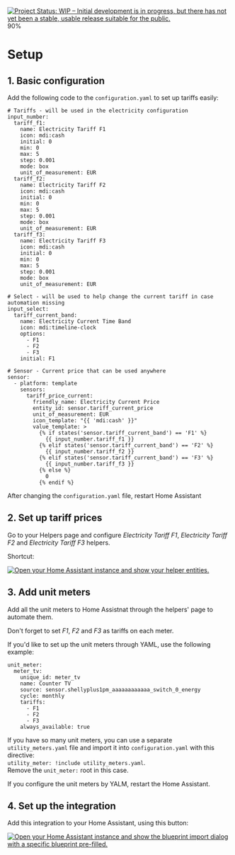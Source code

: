 [![Project Status: WIP – Initial development is in progress, but there has not yet been a stable, usable release suitable for the public.](https://www.repostatus.org/badges/latest/wip.svg)](https://www.repostatus.org/#wip) 90%

# Setup

## 1. Basic configuration

Add the following code to the `configuration.yaml` to set up tariffs easily:

```
# Tariffs - will be used in the electricity configuration
input_number:
  tariff_f1:
    name: Electricity Tariff F1
    icon: mdi:cash
    initial: 0
    min: 0
    max: 5
    step: 0.001
    mode: box
    unit_of_measurement: EUR
  tariff_f2:
    name: Electricity Tariff F2
    icon: mdi:cash
    initial: 0
    min: 0
    max: 5
    step: 0.001
    mode: box
    unit_of_measurement: EUR
  tariff_f3:
    name: Electricity Tariff F3
    icon: mdi:cash
    initial: 0
    min: 0
    max: 5
    step: 0.001
    mode: box
    unit_of_measurement: EUR

# Select - will be used to help change the current tariff in case automation missing
input_select:
  tariff_current_band:
    name: Electricity Current Time Band
    icon: mdi:timeline-clock
    options:
      - F1
      - F2
      - F3
    initial: F1

# Sensor - Current price that can be used anywhere
sensor:
  - platform: template
    sensors:
      tariff_price_current:
        friendly_name: Electricity Current Price
        entity_id: sensor.tariff_current_price
        unit_of_measurement: EUR
        icon_template: "{{ 'mdi:cash' }}"
        value_template: >
          {% if states('sensor.tariff_current_band') == 'F1' %}
            {{ input_number.tariff_f1 }}
          {% elif states('sensor.tariff_current_band') == 'F2' %}
            {{ input_number.tariff_f2 }}
          {% elif states('sensor.tariff_current_band') == 'F3' %}
            {{ input_number.tariff_f3 }}
          {% else %}
            0
          {% endif %}
```

After changing the `configuration.yaml` file, restart Home Assistant

## 2. Set up tariff prices

Go to your Helpers page and configure _Electricity Tariff F1_,  _Electricity Tariff F2_ and  _Electricity Tariff F3_ helpers.

Shortcut:

[![Open your Home Assistant instance and show your helper entities.](https://my.home-assistant.io/badges/helpers.svg)](https://my.home-assistant.io/redirect/helpers/)

## 3. Add unit meters

Add all the unit meters to Home Assistnat through the helpers' page to automate them.

Don't forget to set _F1_, _F2_ and _F3_ as tariffs on each meter.

If you'd like to set up the unit meters through YAML, use the following example:

```
unit_meter:
  meter_tv:
    unique_id: meter_tv
    name: Counter TV
    source: sensor.shellyplus1pm_aaaaaaaaaaaa_switch_0_energy
    cycle: monthly
    tariffs:
      - F1
      - F2
      - F3
    always_available: true
```

If you have so many unit meters, you can use a separate `utility_meters.yaml` file and import it into `configuration.yaml` with this directive:  
`utility_meter: !include utility_meters.yaml`.  
Remove the `unit_meter:` root in this case.

If you configure the unit meters by YALM, restart the Home Assistant.

## 4. Set up the integration

Add this integration to your Home Assistant, using this button:

[![Open your Home Assistant instance and show the blueprint import dialog with a specific blueprint pre-filled.](https://my.home-assistant.io/badges/blueprint_import.svg)](https://my.home-assistant.io/redirect/blueprint_import/?blueprint_url=https%3A%2F%2Fgithub.com%2Fgiovdi%2Fha-prices%2Fedit%2Fmain%2Fhome_tariffs.yaml)
